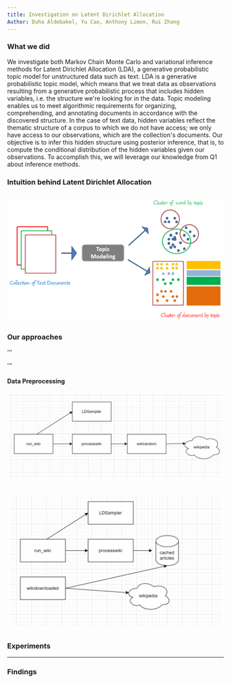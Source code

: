 ```yaml
---
title: Investigation on Latent Dirichlet Allocation
Author: Duha Aldebakel, Yu Cao, Anthony Limon, Rui Zhang
---
```



### What we did

We investigate both Markov Chain Monte Carlo and variational inference methods for Latent Dirichlet Allocation (LDA), a generative probabilistic topic model for unstructured data such as text. LDA is a generative probabilistic topic model, which means that we treat data as observations resulting from a generative probabilistic process that includes hidden variables, i.e. the structure we're looking for in the data. Topic modeling enables us to meet algorithmic requirements for organizing, comprehending, and annotating documents in accordance with the discovered structure. In the case of text data, hidden variables reflect the thematic structure of a corpus to which we do not have access; we only have access to our observations, which are the collection's documents. Our objective is to infer this hidden structure using posterior inference, that is, to compute the conditional distribution of the hidden variables given our observations. To accomplish this, we will leverage our knowledge from Q1 about inference methods.

### Intuition behind Latent Dirichlet Allocation
![LDA model](images/image5.png)
---
### Our approaches
‘’‘

’‘’
#### Data Preprocessing
![Data Preprocessing Approaches](images/image3.png)

![Data Preprocessing Approaches](images/image4.png)
---
### Experiments
---
### Findings
